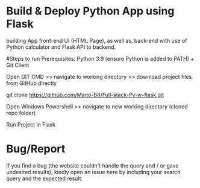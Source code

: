 # Build & Deploy Python App using Flask 
building App front-end UI (HTML Page), as well as, back-end with use of Python calculator and Flask API to backend.


#Steps to run
Prerequisites: Python 3.9 (ensure Python is added to PATH) + Git Client

Open GIT CMD >> navigate to working directory >>  download project files from GitHub directly

git clone https://github.com/Mario-B4/Full-stack-Py-w-flask.git

Open Windows Powershell >> navigate to new working directory (cloned repo folder)

Run Project in Flask

# Bug/Report
If you find a bug (the website couldn't handle the query and / or gave undesired results), kindly open an issue here by including your search query and the expected result.
